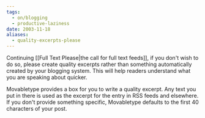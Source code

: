 ```yaml
---
tags:
  - on/blogging
  - productive-laziness
date: 2003-11-18
aliases:
  - quality-excerpts-please
---
```

Continuing [[Full Text Please|the call for full text feeds]], if you don't wish to do so, please create quality excerpts rather than something automatically created by your blogging system. This will help readers understand what you are speaking about quicker.

Movabletype provides a box for you to write a quality excerpt. Any text you put in there is used as the excerpt for the entry in RSS feeds and elsewhere. If you don't provide something specific, Movabletype defaults to the first 40 characters of your post.

